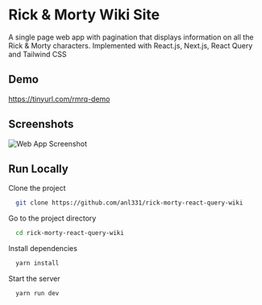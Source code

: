 # Rick & Morty Wiki Site

A single page web app with pagination that displays information on all the Rick & Morty characters. Implemented with React.js, Next.js, React Query and Tailwind CSS 


## Demo

https://tinyurl.com/rmrq-demo


## Screenshots

![Web App Screenshot](https://tinyurl.com/5fnxh6dn)


## Run Locally

Clone the project

```bash
  git clone https://github.com/anl331/rick-morty-react-query-wiki
```

Go to the project directory

```bash
  cd rick-morty-react-query-wiki
```

Install dependencies

```bash
  yarn install
```

Start the server

```bash
  yarn run dev
```
